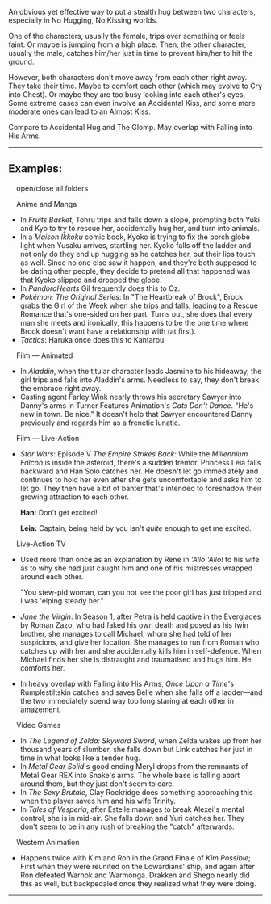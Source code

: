 An obvious yet effective way to put a stealth hug between two characters, especially in No Hugging, No Kissing worlds.

One of the characters, usually the female, trips over something or feels faint. Or maybe is jumping from a high place. Then, the other character, usually the male, catches him/her just in time to prevent him/her to hit the ground.

However, both characters don't move away from each other right away. They take their time. Maybe to comfort each other (which may evolve to Cry into Chest). Or maybe they are too busy looking into each other's eyes. Some extreme cases can even involve an Accidental Kiss, and some more moderate ones can lead to an Almost Kiss.

Compare to Accidental Hug and The Glomp. May overlap with Falling into His Arms.

___

## Examples:

    open/close all folders 

    Anime and Manga 

-   In _Fruits Basket_, Tohru trips and falls down a slope, prompting both Yuki and Kyo to try to rescue her, accidentally hug her, and turn into animals.
-   In a _Maison Ikkoku_ comic book, Kyoko is trying to fix the porch globe light when Yusaku arrives, startling her. Kyoko falls off the ladder and not only do they end up hugging as he catches her, but their lips touch as well. Since no one else saw it happen, and they're both supposed to be dating other people, they decide to pretend all that happened was that Kyoko slipped and dropped the globe.
-   In _PandoraHearts_ Gil frequently does this to Oz.
-   _Pokémon: The Original Series_: In "The Heartbreak of Brock", Brock grabs the Girl of the Week when she trips and falls, leading to a Rescue Romance that's one-sided on her part. Turns out, she does that every man she meets and ironically, this happens to be the one time where Brock doesn't want have a relationship with (at first).
-   _Tactics_: Haruka once does this to Kantarou.

    Film — Animated 

-   In _Aladdin_, when the titular character leads Jasmine to his hideaway, the girl trips and falls into Aladdin's arms. Needless to say, they don't break the embrace right away.
-   Casting agent Farley Wink nearly throws his secretary Sawyer into Danny's arms in Turner Features Animation's _Cats Don't Dance_. "He's new in town. Be nice." It doesn't help that Sawyer encountered Danny previously and regards him as a frenetic lunatic.

    Film — Live-Action 

-   _Star Wars_: Episode V _The Empire Strikes Back_: While the _Millennium Falcon_ is inside the asteroid, there's a sudden tremor. Princess Leia falls backward and Han Solo catches her. He doesn't let go immediately and continues to hold her even after she gets uncomfortable and asks him to let go. They then have a bit of banter that's intended to foreshadow their growing attraction to each other.
    
    **Han:** Don't get excited!
    
    **Leia:** Captain, being held by you isn't _quite_ enough to get me excited.
    

    Live-Action TV 

-   Used more than once as an explanation by Rene in _'Allo 'Allo!_ to his wife as to why she had just caught him and one of his mistresses wrapped around each other.
    
    "You stew-pid woman, can you not see the poor girl has just tripped and I was 'elping steady her."
    
-   _Jane the Virgin_: In Season 1, after Petra is held captive in the Everglades by Roman Zazo, who had faked his own death and posed as his twin brother, she manages to call Michael, whom she had told of her suspicions, and give her location. She manages to run from Roman who catches up with her and she accidentally kills him in self-defence. When Michael finds her she is distraught and traumatised and hugs him. He comforts her.
-   In heavy overlap with Falling into His Arms, _Once Upon a Time_'s Rumplestiltskin catches and saves Belle when she falls off a ladder—and the two immediately spend way too long staring at each other in amazement.

    Video Games 

-   In _The Legend of Zelda: Skyward Sword_, when Zelda wakes up from her thousand years of slumber, she falls down but Link catches her just in time in what looks like a tender hug.
-   In _Metal Gear Solid_'s good ending Meryl drops from the remnants of Metal Gear REX into Snake's arms. The whole base is falling apart around them, but they just don't seem to care.
-   In _The Sexy Brutale_, Clay Rockridge does something approaching this when the player saves him and his wife Trinity.
-   In _Tales of Vesperia_, after Estelle manages to break Alexei's mental control, she is in mid-air. She falls down and Yuri catches her. They don't seem to be in any rush of breaking the "catch" afterwards.

    Western Animation 

-   Happens twice with Kim and Ron in the Grand Finale of _Kim Possible_; First when they were reunited on the Lowardians' ship, and again after Ron defeated Warhok and Warmonga. Drakken and Shego nearly did this as well, but backpedaled once they realized what they were doing.

___